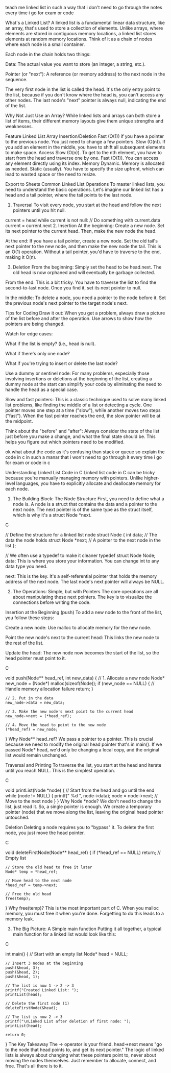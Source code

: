 teach me linked list in such a way that i don't need to go through the notes every time i go for exam or code


What's a Linked List?
A linked list is a fundamental linear data structure, like an array, that's used to store a collection of elements. Unlike arrays, where elements are stored in contiguous memory locations, a linked list stores elements at random memory locations. Think of it as a chain of nodes where each node is a small container.

Each node in the chain holds two things:

Data: The actual value you want to store (an integer, a string, etc.).

Pointer (or "next"): A reference (or memory address) to the next node in the sequence.

The very first node in the list is called the head. It's the only entry point to the list, because if you don't know where the head is, you can't access any other nodes. The last node's "next" pointer is always null, indicating the end of the list.

Why Not Just Use an Array?
While linked lists and arrays can both store a list of items, their different memory layouts give them unique strengths and weaknesses.

Feature	Linked List	Array
Insertion/Deletion	Fast (O(1)) if you have a pointer to the previous node. You just need to change a few pointers.	Slow (O(n)). If you add an element in the middle, you have to shift all subsequent elements to make space.
Access	Slow (O(n)). To get to the nth element, you have to start from the head and traverse one by one.	Fast (O(1)). You can access any element directly using its index.
Memory	Dynamic. Memory is allocated as needed.	Static (usually). You have to specify the size upfront, which can lead to wasted space or the need to resize.

Export to Sheets
Common Linked List Operations
To master linked lists, you need to understand the basic operations. Let's imagine our linked list has a head and a tail pointer, where the tail points to the last node.

1. Traversal
To visit every node, you start at the head and follow the next pointers until you hit null.

current = head
while current is not null:
    // Do something with current.data
    current = current.next
2. Insertion
At the beginning: Create a new node. Set its next pointer to the current head. Then, make the new node the head.

At the end: If you have a tail pointer, create a new node. Set the old tail's next pointer to the new node, and then make the new node the tail. This is an O(1) operation. Without a tail pointer, you'd have to traverse to the end, making it O(n).

3. Deletion
From the beginning: Simply set the head to be head.next. The old head is now orphaned and will eventually be garbage collected.

From the end: This is a bit tricky. You have to traverse the list to find the second-to-last node. Once you find it, set its next pointer to null.

In the middle: To delete a node, you need a pointer to the node before it. Set the previous node's next pointer to the target node's next.

Tips for Coding
Draw it out: When you get a problem, always draw a picture of the list before and after the operation. Use arrows to show how the pointers are being changed.

Watch for edge cases:

What if the list is empty? (i.e., head is null).

What if there's only one node?

What if you're trying to insert or delete the last node?

Use a dummy or sentinel node: For many problems, especially those involving insertions or deletions at the beginning of the list, creating a dummy node at the start can simplify your code by eliminating the need to handle the head as a special case.

Slow and fast pointers: This is a classic technique used to solve many linked list problems, like finding the middle of a list or detecting a cycle. One pointer moves one step at a time ("slow"), while another moves two steps ("fast"). When the fast pointer reaches the end, the slow pointer will be at the midpoint.

Think about the "before" and "after": Always consider the state of the list just before you make a change, and what the final state should be. This helps you figure out which pointers need to be modified.




ok what about the code as it's confusing than stack or queue so explain the code in c in such a manar that i won't need to go through it every time i go for exam or code in c



Understanding Linked List Code in C
Linked list code in C can be tricky because you're manually managing memory with pointers. Unlike higher-level languages, you have to explicitly allocate and deallocate memory for each node.

1. The Building Block: The Node Structure
First, you need to define what a node is. A node is a struct that contains the data and a pointer to the next node. The next pointer is of the same type as the struct itself, which is why it's a struct Node *next.

C

// Define the structure for a linked list node
struct Node {
    int data;          // The data the node holds
    struct Node *next; // A pointer to the next node in the list
};

// We often use a typedef to make it cleaner
typedef struct Node Node;
data: This is where you store your information. You can change int to any data type you need.

next: This is the key. It's a self-referential pointer that holds the memory address of the next node. The last node's next pointer will always be NULL.

2. The Operations: Simple, but with Pointers
The core operations are all about manipulating these next pointers. The key is to visualize the connections before writing the code.

Insertion at the Beginning (push)
To add a new node to the front of the list, you follow these steps:

Create a new node: Use malloc to allocate memory for the new node.

Point the new node's next to the current head: This links the new node to the rest of the list.

Update the head: The new node now becomes the start of the list, so the head pointer must point to it.

C

void push(Node** head_ref, int new_data) {
    // 1. Allocate a new node
    Node* new_node = (Node*) malloc(sizeof(Node));
    if (new_node == NULL) {
        // Handle memory allocation failure
        return;
    }

    // 2. Put in the data
    new_node->data = new_data;

    // 3. Make the new node's next point to the current head
    new_node->next = (*head_ref);

    // 4. Move the head to point to the new node
    (*head_ref) = new_node;
}
Why Node** head_ref? We pass a pointer to a pointer. This is crucial because we need to modify the original head pointer that's in main(). If we passed Node* head, we'd only be changing a local copy, and the original list would remain unchanged.

Traversal and Printing
To traverse the list, you start at the head and iterate until you reach NULL. This is the simplest operation.

C

void printList(Node *node) {
    // Start from the head and go until the end
    while (node != NULL) {
        printf(" %d ", node->data);
        node = node->next; // Move to the next node
    }
}
Why Node *node? We don't need to change the list, just read it. So, a single pointer is enough. We create a temporary pointer (node) that we move along the list, leaving the original head pointer untouched.

Deletion
Deleting a node requires you to "bypass" it. To delete the first node, you just move the head pointer.

C

void deleteFirstNode(Node** head_ref) {
    if (*head_ref == NULL) return; // Empty list

    // Store the old head to free it later
    Node* temp = *head_ref; 
    
    // Move head to the next node
    *head_ref = temp->next;

    // Free the old head
    free(temp); 
}
Why free(temp)? This is the most important part of C. When you malloc memory, you must free it when you're done. Forgetting to do this leads to a memory leak.

3. The Big Picture: A Simple main function
Putting it all together, a typical main function for a linked list would look like this:

C

int main() {
    // Start with an empty list
    Node* head = NULL; 

    // Insert 3 nodes at the beginning
    push(&head, 3);
    push(&head, 2);
    push(&head, 1);

    // The list is now 1 -> 2 -> 3
    printf("Created Linked List: ");
    printList(head); 

    // Delete the first node (1)
    deleteFirstNode(&head);

    // The list is now 2 -> 3
    printf("\nLinked List after deletion of first node: ");
    printList(head); 

    return 0;
}
The Key Takeaway
The -> operator is your friend. head->next means "go to the node that head points to, and get its next pointer." The logic of linked lists is always about changing what these pointers point to, never about moving the nodes themselves. Just remember to allocate, connect, and free. That's all there is to it.
